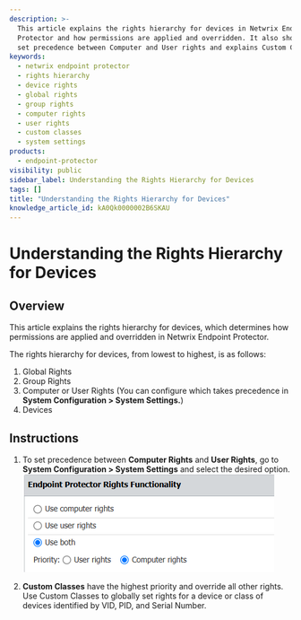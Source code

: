 ```yaml
---
description: >-
  This article explains the rights hierarchy for devices in Netwrix Endpoint
  Protector and how permissions are applied and overridden. It also shows how to
  set precedence between Computer and User rights and explains Custom Classes.
keywords:
  - netwrix endpoint protector
  - rights hierarchy
  - device rights
  - global rights
  - group rights
  - computer rights
  - user rights
  - custom classes
  - system settings
products:
  - endpoint-protector
visibility: public
sidebar_label: Understanding the Rights Hierarchy for Devices
tags: []
title: "Understanding the Rights Hierarchy for Devices"
knowledge_article_id: kA0Qk0000002B6SKAU
---
```


# Understanding the Rights Hierarchy for Devices

## Overview

This article explains the rights hierarchy for devices, which determines how permissions are applied and overridden in Netwrix Endpoint Protector.

The rights hierarchy for devices, from lowest to highest, is as follows:

1. Global Rights
2. Group Rights
3. Computer or User Rights (You can configure which takes precedence in **System Configuration > System Settings.**)
4. Devices

## Instructions

1. To set precedence between **Computer Rights** and **User Rights**, go to **System Configuration > System Settings** and select the desired option.  
   ![System Settings page showing precedence configuration for Computer or User Rights](images/ka0Qk000000DzNR_0EMQk00000BmNLl.png)

2. **Custom Classes** have the highest priority and override all other rights. Use Custom Classes to globally set rights for a device or class of devices identified by VID, PID, and Serial Number.
